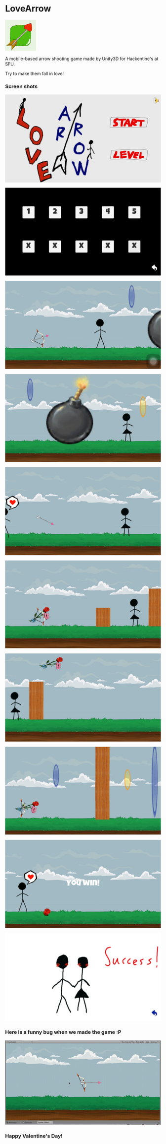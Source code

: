 # LoveArrow

<img src="Images/icon.png" style="height:100px"> </img>

A mobile-based arrow shooting game made by Unity3D for Hackentine's at SFU.

Try to make them fall in love! 
 
### Screen shots

![img](Images/1.jpg)

![img](Images/2.jpg)

![img](Images/3.jpg)

![img](Images/4.jpg)

![img](Images/5.jpg)

![img](Images/6.jpg)

![img](Images/7.jpg)

![img](Images/8.jpg)

![img](Images/9.jpg)

![img](Images/10.jpg)

### Here is a funny bug when we made the game :P

![img](Images/bug.gif)

### Happy Valentine's Day!

